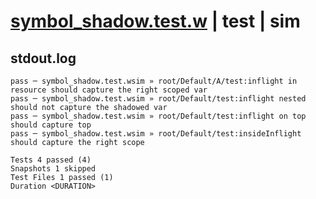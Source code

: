 # [symbol_shadow.test.w](../../../../../tests/valid/symbol_shadow.test.w) | test | sim

## stdout.log
```log
pass ─ symbol_shadow.test.wsim » root/Default/A/test:inflight in resource should capture the right scoped var
pass ─ symbol_shadow.test.wsim » root/Default/test:inflight nested should not capture the shadowed var       
pass ─ symbol_shadow.test.wsim » root/Default/test:inflight on top should capture top                        
pass ─ symbol_shadow.test.wsim » root/Default/test:insideInflight should capture the right scope             

Tests 4 passed (4)
Snapshots 1 skipped
Test Files 1 passed (1)
Duration <DURATION>
```

